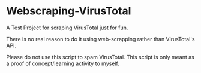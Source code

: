 # Webscraping-VirusTotal
A Test Project for scraping VirusTotal just for fun.

There is no real reason to do it using web-scrapping rather than VirusTotal's API.

Please do not use this script to spam VirusTotal. This script is only meant as a proof of concept/learning activity to myself.
